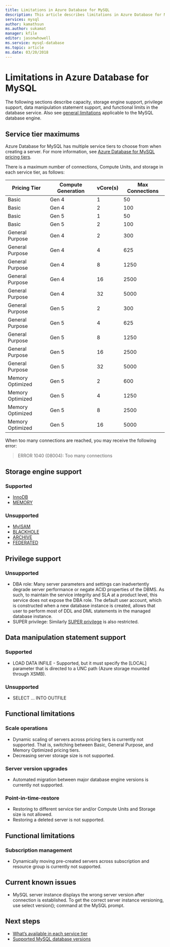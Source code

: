 ```yaml
---
title: Limitations in Azure Database for MySQL
description: This article describes limitations in Azure Database for MySQL, such as number of connection and storage engine options.
services: mysql
author: kamathsun
ms.author: sukamat
manager: kfile
editor: jasonwhowell
ms.service: mysql-database
ms.topic: article
ms.date: 03/20/2018
---
```

# Limitations in Azure Database for MySQL
The following sections describe capacity, storage engine support, privilege support, data manipulation statement support, and functional limits in the database service. Also see [general limitations](https://dev.mysql.com/doc/mysql-reslimits-excerpt/5.6/en/limits.html) applicable to the MySQL database engine.

## Service tier maximums
Azure Database for MySQL has multiple service tiers to choose from when creating a server. For more information, see [Azure Database for MySQL pricing tiers](concepts-pricing-tiers.md).  

There is a maximum number of connections, Compute Units, and storage in each service tier, as follows: 

|**Pricing Tier**| **Compute Generation**|**vCore(s)**| **Max Connections**|
|---|---|---|---|
|Basic| Gen 4| 1| 50|
|Basic| Gen 4| 2| 100|
|Basic| Gen 5| 1| 50|
|Basic| Gen 5| 2| 100|
|General Purpose| Gen 4| 2| 300|
|General Purpose| Gen 4| 4| 625|
|General Purpose| Gen 4| 8| 1250|
|General Purpose| Gen 4| 16| 2500|
|General Purpose| Gen 4| 32| 5000|
|General Purpose| Gen 5| 2| 300|
|General Purpose| Gen 5| 4| 625|
|General Purpose| Gen 5| 8| 1250|
|General Purpose| Gen 5| 16| 2500|
|General Purpose| Gen 5| 32| 5000|
|Memory Optimized| Gen 5| 2| 600|
|Memory Optimized| Gen 5| 4| 1250|
|Memory Optimized| Gen 5| 8| 2500|
|Memory Optimized| Gen 5| 16| 5000|

When too many connections are reached, you may receive the following error:
> ERROR 1040 (08004): Too many connections

## Storage engine support

### Supported
- [InnoDB](https://dev.mysql.com/doc/refman/5.7/en/innodb-introduction.html)
- [MEMORY](https://dev.mysql.com/doc/refman/5.7/en/memory-storage-engine.html)

### Unsupported
- [MyISAM](https://dev.mysql.com/doc/refman/5.7/en/myisam-storage-engine.html)
- [BLACKHOLE](https://dev.mysql.com/doc/refman/5.7/en/blackhole-storage-engine.html)
- [ARCHIVE](https://dev.mysql.com/doc/refman/5.7/en/archive-storage-engine.html)
- [FEDERATED](https://dev.mysql.com/doc/refman/5.7/en/federated-storage-engine.html)

## Privilege support

### Unsupported
- DBA role: 
Many server parameters and settings can inadvertently degrade server performance or negate ACID properties of the DBMS. As such, to maintain the service integrity and SLA at a product level, this service does not expose the DBA role. The default user account, which is constructed when a new database instance is created, allows that user to perform most of DDL and DML statements in the managed database instance. 
- SUPER privilege: 
Similarly [SUPER privilege](https://dev.mysql.com/doc/refman/5.7/en/privileges-provided.html#priv_super) is also restricted.

## Data manipulation statement support

### Supported
- LOAD DATA INFILE - Supported, but it must specify the [LOCAL] parameter that is directed to a UNC path (Azure storage mounted through XSMB).

### Unsupported
- SELECT ... INTO OUTFILE

## Functional limitations

### Scale operations
- Dynamic scaling of servers across pricing tiers is currently not supported. That is, switching between Basic, General Purpose, and Memory Optimized pricing tiers.
- Decreasing server storage size is not supported.

### Server version upgrades
- Automated migration between major database engine versions is currently not supported.

### Point-in-time-restore
- Restoring to different service tier and/or Compute Units and Storage size is not allowed.
- Restoring a deleted server is not supported.

## Functional limitations

### Subscription management
- Dynamically moving pre-created servers across subscription and resource group is currently not supported.

## Current known issues
- MySQL server instance displays the wrong server version after connection is established. To get the correct server instance versioning, use select version(); command at the MySQL prompt.

## Next steps
- [What’s available in each service tier](concepts-pricing-tiers.md)
- [Supported MySQL database versions](concepts-supported-versions.md)

